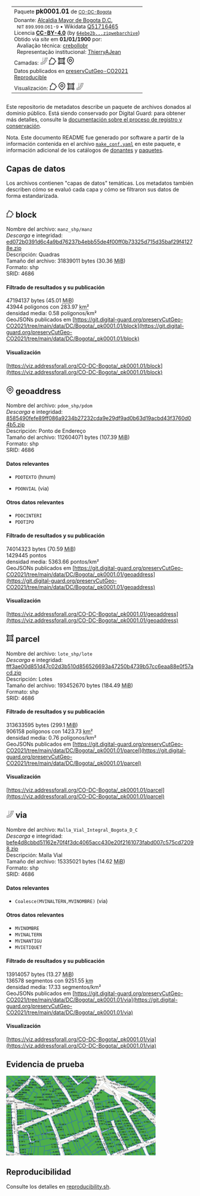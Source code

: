 <aside>
<table align="right" style="padding: 1em">
<tr><td>Paquete <big><b>pk0001.01</b></big> de <small><a target="_afacodes" title="Jurisdicción" href="https://afa.codes/CO-DC-Bogota">CO-DC-Bogota</a></small>
</td></tr>
<tr><td>
Donante: <a rel="external" target="_doador" href="https://bogota.gov.co/">Alcaldia Mayor de Bogota D.C.</a>
<br/>&nbsp; <small>NIT 899.999.061-9</small> • Wikidata <a rel="external" target="_doador" title="Enlace del descriptor Wikidata del donante" href="https://www.wikidata.org/wiki/Q51716465">Q51716465</a></small><br/>
Licencia <a rel="external" target="_doador" href="https://creativecommons.org/licenses/by/4.0/ "><b>CC-BY-4.0</b></a> (by <a title="SHA256 64ebe2ba3cdf9a5171f020883d2d0246f2886a1daad171be1f3c4a5bf46e9386.zip" href="http://dl.digital-guard.org/64ebe2ba3cdf9a5171f020883d2d0246f2886a1daad171be1f3c4a5bf46e9386.zip"><code>64ebe2b...zip</code></a><a title="SHA256 http://web.archive.org/web/20210421104918/https://datosabiertos.bogota.gov.co/dataset/placa-domiciliaria" href="http://web.archive.org/web/20210421104918/https://datosabiertos.bogota.gov.co/dataset/placa-domiciliaria"><code>webarchive</code></a>)<br/>
Obtido via <i>site</i> em <b>01/01/1900</b> por:
<br/>&nbsp; Avaliação técnica: <a rel="external" target="_gitPerson" title="Usuario de Git" href="https://github.com/crebollobr">crebollobr</a>
<br/>&nbsp; Representação institucional: <a rel="external" target="_gitPerson" title="Usuario de" href="https://github.com/ThierryAJean">ThierryAJean</a><br/>
</td></tr>
<tr><td>Camadas: <a title="via" href="#-via"><img src="https://raw.githubusercontent.com/digital-guard/preserv/main/docs/assets/layerIcon-via.png" alt="via" width="20"/></a> <a title="block" href="#-block"><img src="https://raw.githubusercontent.com/digital-guard/preserv/main/docs/assets/layerIcon-block.png" alt="block" width="20"/></a> <a title="parcel" href="#-parcel"><img src="https://raw.githubusercontent.com/digital-guard/preserv/main/docs/assets/layerIcon-parcel.png" alt="parcel" width="20"/></a> <a title="geoaddress" href="#-geoaddress"><img src="https://raw.githubusercontent.com/digital-guard/preserv/main/docs/assets/layerIcon-geoaddress.png" alt="geoaddress" width="20"/></a> </td></tr>
<tr><td>Datos publicados en <a href="https://git.digital-guard.org/preservCutGeo-CO2021/tree/main/data/DC/Bogota/_pk0001.01">preservCutGeo-CO2021</a><br/><a href="#reproducibilidad">Reproducible</a></td></tr>
<tr><td>Visualización: <a title="block" href="https://viz.addressforall.org/CO-DC-Bogota/_pk0001.01/block"><img src="https://raw.githubusercontent.com/digital-guard/preserv/main/docs/assets/layerIcon-block.png" alt="block" width="20"/></a> <a title="geoaddress" href="https://viz.addressforall.org/CO-DC-Bogota/_pk0001.01/geoaddress"><img src="https://raw.githubusercontent.com/digital-guard/preserv/main/docs/assets/layerIcon-geoaddress.png" alt="geoaddress" width="20"/></a> <a title="parcel" href="https://viz.addressforall.org/CO-DC-Bogota/_pk0001.01/parcel"><img src="https://raw.githubusercontent.com/digital-guard/preserv/main/docs/assets/layerIcon-parcel.png" alt="parcel" width="20"/></a> <a title="via" href="https://viz.addressforall.org/CO-DC-Bogota/_pk0001.01/via"><img src="https://raw.githubusercontent.com/digital-guard/preserv/main/docs/assets/layerIcon-via.png" alt="via" width="20"/></a> </td></tr>
</table>
</aside>

<section>

Este repositorio de metadatos describe un paquete de archivos donados al dominio público. Está siendo conservado por Digital Guard: para obtener más detalles, consulte la [documentación sobre el proceso de registro y conservación](https://wiki.addressforall.org/doc/Documentação_Digital-guard).

Nota. Este documento README fue generado por software a partir de la información contenida en el archivo [`make_conf.yaml`](https://git.digital-guard.org/preserv-CO/blob/main/data/DC/Bogota/_pk0001.01/make_conf.yaml) en este paquete, e información adicional de los catálogos de [donantes](https://git.digital-guard.org/preserv-BR/blob/main/data/donor.csv) y [paquetes](https://git.digital-guard.org/preserv-BR/blob/main/data/donatedPack.csv).

# Capas de datos

Los archivos contienen "capas de datos" temáticas. Los metadatos también describen cómo se evaluó cada capa y cómo se filtraron sus datos de forma estandarizada.

## <img src="https://raw.githubusercontent.com/digital-guard/preserv/main/docs/assets/layerIcon-block.png" alt="block" width="20"/> block

Nombre del archivo: `manz_shp/manz`<br/>*Descarga* e integridad: [ed072b0391d6c4a9bd76237b4ebb55de4f00ff0b73325d715d35baf29f41278e.zip](http://dl.digital-guard.org/ed072b0391d6c4a9bd76237b4ebb55de4f00ff0b73325d715d35baf29f41278e.zip)<br/>Descripción: Quadras<br/>Tamaño del archivo: 31839011 bytes (30.36 <abbr title="mebibyte">MiB</abbr>)<br/>Formato: shp<br/>SRID: 4686

#### Filtrado de resultados y su publicación
47194137 bytes (45.01 <abbr title="mebibyte">MiB</abbr>)<br/>43944 polígonos con 283.97 <abbr title="quilômetros quadrados">km²</abbr><br/>densidad media: 0.58 polígonos/km²<br/>GeoJSONs publicados em [https://git.digital-guard.org/preservCutGeo-CO2021/tree/main/data/DC/Bogota/_pk0001.01/block](https://git.digital-guard.org/preservCutGeo-CO2021/tree/main/data/DC/Bogota/_pk0001.01/block)

#### Visualización
[https://viz.addressforall.org/CO-DC-Bogota/_pk0001.01/block](https://viz.addressforall.org/CO-DC-Bogota/_pk0001.01/block)
## <img src="https://raw.githubusercontent.com/digital-guard/preserv/main/docs/assets/layerIcon-geoaddress.png" alt="geoaddress" width="20"/> geoaddress

Nombre del archivo: `pdom_shp/pdom`<br/>*Descarga* e integridad: [8585490fefe89ff086a9234b27232cda9e29df9ad0b63d19acbd43f3760d04b5.zip](http://dl.digital-guard.org/8585490fefe89ff086a9234b27232cda9e29df9ad0b63d19acbd43f3760d04b5.zip)<br/>Descripción: Ponto de Endereço<br/>Tamaño del archivo: 112604071 bytes (107.39 <abbr title="mebibyte">MiB</abbr>)<br/>Formato: shp<br/>SRID: 4686

#### Datos relevantes
* `PDOTEXTO` (hnum)

* `PDONVIAL` (via)

#### Otros datos relevantes
* `PDOCINTERI`
* `PDOTIPO`

#### Filtrado de resultados y su publicación
74014323 bytes (70.59 <abbr title="mebibyte">MiB</abbr>)<br/>1429445 pontos<br/>densidad media: 5363.66 pontos/km²<br/>GeoJSONs publicados em [https://git.digital-guard.org/preservCutGeo-CO2021/tree/main/data/DC/Bogota/_pk0001.01/geoaddress](https://git.digital-guard.org/preservCutGeo-CO2021/tree/main/data/DC/Bogota/_pk0001.01/geoaddress)

#### Visualización
[https://viz.addressforall.org/CO-DC-Bogota/_pk0001.01/geoaddress](https://viz.addressforall.org/CO-DC-Bogota/_pk0001.01/geoaddress)
## <img src="https://raw.githubusercontent.com/digital-guard/preserv/main/docs/assets/layerIcon-parcel.png" alt="parcel" width="20"/> parcel

Nombre del archivo: `lote_shp/lote`<br/>*Descarga* e integridad: [fff3ae00d851d47c02d3b510d856526693a47250b4739b57cc6eaa88e0f57acd.zip](http://dl.digital-guard.org/fff3ae00d851d47c02d3b510d856526693a47250b4739b57cc6eaa88e0f57acd.zip)<br/>Descripción: Lotes<br/>Tamaño del archivo: 193452670 bytes (184.49 <abbr title="mebibyte">MiB</abbr>)<br/>Formato: shp<br/>SRID: 4686

#### Filtrado de resultados y su publicación
313633595 bytes (299.1 <abbr title="mebibyte">MiB</abbr>)<br/>906158 polígonos con 1423.73 <abbr title="quilômetros quadrados">km²</abbr><br/>densidad media: 0.76 polígonos/km²<br/>GeoJSONs publicados em [https://git.digital-guard.org/preservCutGeo-CO2021/tree/main/data/DC/Bogota/_pk0001.01/parcel](https://git.digital-guard.org/preservCutGeo-CO2021/tree/main/data/DC/Bogota/_pk0001.01/parcel)

#### Visualización
[https://viz.addressforall.org/CO-DC-Bogota/_pk0001.01/parcel](https://viz.addressforall.org/CO-DC-Bogota/_pk0001.01/parcel)
## <img src="https://raw.githubusercontent.com/digital-guard/preserv/main/docs/assets/layerIcon-via.png" alt="via" width="20"/> via

Nombre del archivo: `Malla_Vial_Integral_Bogota_D_C`<br/>*Descarga* e integridad: [befe4d8cbbd51162e70f4f3dc4065acc430e20f2161073fabd007c575cd72098.zip](http://dl.digital-guard.org/befe4d8cbbd51162e70f4f3dc4065acc430e20f2161073fabd007c575cd72098.zip)<br/>Descripción: Malla Vial<br/>Tamaño del archivo: 15335021 bytes (14.62 <abbr title="mebibyte">MiB</abbr>)<br/>Formato: shp<br/>SRID: 4686

#### Datos relevantes
* `Coalesce(MVINALTERN,MVINOMBRE)` (via)

#### Otros datos relevantes
* `MVINOMBRE`
* `MVINALTERN`
* `MVINANTIGU`
* `MVIETIQUET`

#### Filtrado de resultados y su publicación
13914057 bytes (13.27 <abbr title="mebibyte">MiB</abbr>)<br/>136578 segmentos con 9251.55 <abbr title="quilômetros">km</abbr><br/>densidad media: 17.33 segmentos/km²<br/>GeoJSONs publicados em [https://git.digital-guard.org/preservCutGeo-CO2021/tree/main/data/DC/Bogota/_pk0001.01/via](https://git.digital-guard.org/preservCutGeo-CO2021/tree/main/data/DC/Bogota/_pk0001.01/via)

#### Visualización
[https://viz.addressforall.org/CO-DC-Bogota/_pk0001.01/via](https://viz.addressforall.org/CO-DC-Bogota/_pk0001.01/via)

# Evidencia de prueba
<img src="qgis.png" width="400"/>

</section>
<section>

# Reproducibilidad

Consulte los detalles en [reproducibility.sh](https://git.digital-guard.org/preserv-CO/blob/main/data/DC/Bogota/_pk0001.01/reproducibility.sh).

</section>

